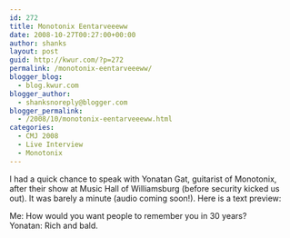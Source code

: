 ```yaml
---
id: 272
title: Monotonix Eentarveeeww
date: 2008-10-27T00:27:00+00:00
author: shanks
layout: post
guid: http://kwur.com/?p=272
permalink: /monotonix-eentarveeeww/
blogger_blog:
  - blog.kwur.com
blogger_author:
  - shanksnoreply@blogger.com
blogger_permalink:
  - /2008/10/monotonix-eentarveeeww.html
categories:
  - CMJ 2008
  - Live Interview
  - Monotonix
---
```

<div class="pf-content">
  <p>
    I had a quick chance to speak with Yonatan Gat, guitarist of Monotonix, after their show at Music Hall of Williamsburg (before security kicked us out). It was barely a minute (audio coming soon!). Here is a text preview:
  </p>
  
  <p>
    Me: How would you want people to remember you in 30 years?<br />Yonatan: Rich and bald.
  </p>
</div>